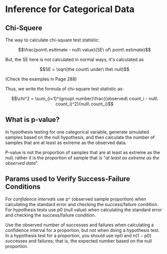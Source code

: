 # Inference for Categorical Data

## Chi-Squere

The way to calculate chi-square test statistic:

$$\frac{point\ esitimate - null\ value}{SE\ of\ point\ estimate}$$

But, the SE here is not calculated in normal ways, it's calculated as

$$SE = \sqrt{the count\ under\ the\ null}$$

(Check the examples in Page 288)

Thus, we write the formula of chi-square test statistic as:

$$\chi^2 = \sum_{i=1}^{group\ number}\frac{(observed\ count_i - null\ count_i)^2}{null\ count_i}$$

## What is p-value?

In hypothesis testing for one categorical variable, generate simulated samples based on the null hypothesis, and then calculate the number of samples that are at least as extreme as the observed data.

P-value is not the proportion of samples that are at least as extreme as the null, rather it is the proportion of sample that is “*at least as extreme as the observed data*”.

## Params used to Verify Success-Failure Conditions

For *confidence intervals* use p^ (observed sample proportion) when calculating the standard error and checking the success/failure condition. For hypothesis tests use p0 (null value) when calculating the standard error and checking the success/failure condition.

Use the observed number of successes and failures when calculating a confidence interval for a proportion, but not when doing a hypothesis test. In a hypothesis test for a proportion, you should use np0 and n(1 − p0) successes and failures; that is, the expected number based on the null proportion.